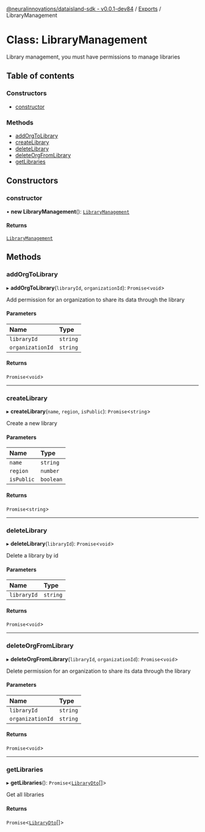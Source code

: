[@neuralinnovations/dataisland-sdk - v0.0.1-dev84](../../README.md) / [Exports](../modules.md) / LibraryManagement

# Class: LibraryManagement

Library management, you must have permissions to manage libraries

## Table of contents

### Constructors

- [constructor](LibraryManagement.md#constructor)

### Methods

- [addOrgToLibrary](LibraryManagement.md#addorgtolibrary)
- [createLibrary](LibraryManagement.md#createlibrary)
- [deleteLibrary](LibraryManagement.md#deletelibrary)
- [deleteOrgFromLibrary](LibraryManagement.md#deleteorgfromlibrary)
- [getLibraries](LibraryManagement.md#getlibraries)

## Constructors

### constructor

• **new LibraryManagement**(): [`LibraryManagement`](LibraryManagement.md)

#### Returns

[`LibraryManagement`](LibraryManagement.md)

## Methods

### addOrgToLibrary

▸ **addOrgToLibrary**(`libraryId`, `organizationId`): `Promise`\<`void`\>

Add permission for an organization to share its data through the library

#### Parameters

| Name | Type |
| :------ | :------ |
| `libraryId` | `string` |
| `organizationId` | `string` |

#### Returns

`Promise`\<`void`\>

___

### createLibrary

▸ **createLibrary**(`name`, `region`, `isPublic`): `Promise`\<`string`\>

Create a new library

#### Parameters

| Name | Type |
| :------ | :------ |
| `name` | `string` |
| `region` | `number` |
| `isPublic` | `boolean` |

#### Returns

`Promise`\<`string`\>

___

### deleteLibrary

▸ **deleteLibrary**(`libraryId`): `Promise`\<`void`\>

Delete a library by id

#### Parameters

| Name | Type |
| :------ | :------ |
| `libraryId` | `string` |

#### Returns

`Promise`\<`void`\>

___

### deleteOrgFromLibrary

▸ **deleteOrgFromLibrary**(`libraryId`, `organizationId`): `Promise`\<`void`\>

Delete permission for an organization to share its data through the library

#### Parameters

| Name | Type |
| :------ | :------ |
| `libraryId` | `string` |
| `organizationId` | `string` |

#### Returns

`Promise`\<`void`\>

___

### getLibraries

▸ **getLibraries**(): `Promise`\<[`LibraryDto`](../interfaces/LibraryDto.md)[]\>

Get all libraries

#### Returns

`Promise`\<[`LibraryDto`](../interfaces/LibraryDto.md)[]\>
